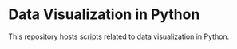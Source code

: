 # Data Visualization in Python
This repository hosts scripts related to data visualization in Python.
